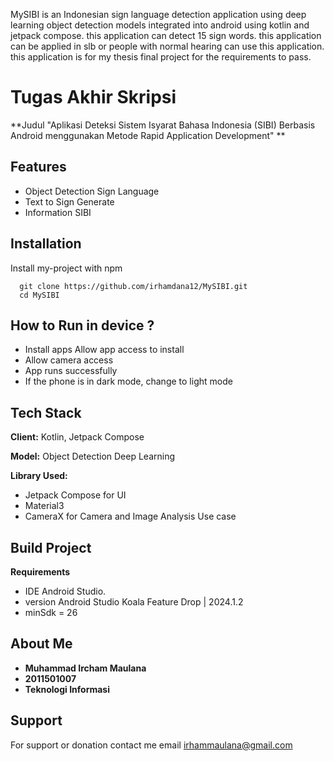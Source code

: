 MySIBI is an Indonesian sign language detection application using deep learning object detection models integrated into android using kotlin and jetpack compose. this application can detect 15 sign words. this application can be applied in slb or people with normal hearing can use this application. this application is for my thesis final project for the requirements to pass. 

# Tugas Akhir Skripsi

**Judul "Aplikasi Deteksi Sistem Isyarat Bahasa Indonesia (SIBI) Berbasis Android menggunakan Metode Rapid Application Development" **

## Features

- Object Detection Sign Language
- Text to Sign Generate
- Information SIBI

## Installation

Install my-project with npm

```
  git clone https://github.com/irhamdana12/MySIBI.git
  cd MySIBI
```
    
## How to Run in device ?

- Install apps Allow app access to install
- Allow camera access
- App runs successfully
- If the phone is in dark mode, change to light mode
  

## Tech Stack

**Client:** Kotlin, Jetpack Compose

**Model:** Object Detection Deep Learning

**Library Used:**
- Jetpack Compose for UI
- Material3
- CameraX for Camera and Image Analysis Use case

## Build Project
**Requirements**
- IDE Android Studio.
- version Android Studio Koala Feature Drop | 2024.1.2
- minSdk = 26

## About Me

- **Muhammad Ircham Maulana** 
- **2011501007**
- **Teknologi Informasi**


## Support

For support or donation contact me email irhammaulana@gmail.com 

